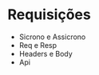 <h1>Requisições</h1>

<ul>
        <li>Sicrono e Assicrono</li>
         <li>Req e Resp</li>
          <li> Headers e Body</li>
           <li>Api</li>

</ul>
